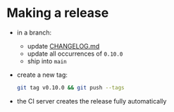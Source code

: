 # Making a release

- in a branch:
  - update [CHANGELOG.md](../CHANGELOG.md)
  - update all occurrences of `0.10.0`
  - ship into `main`
- create a new tag:

  ```bash
  git tag v0.10.0 && git push --tags
  ```
- the CI server creates the release fully automatically
